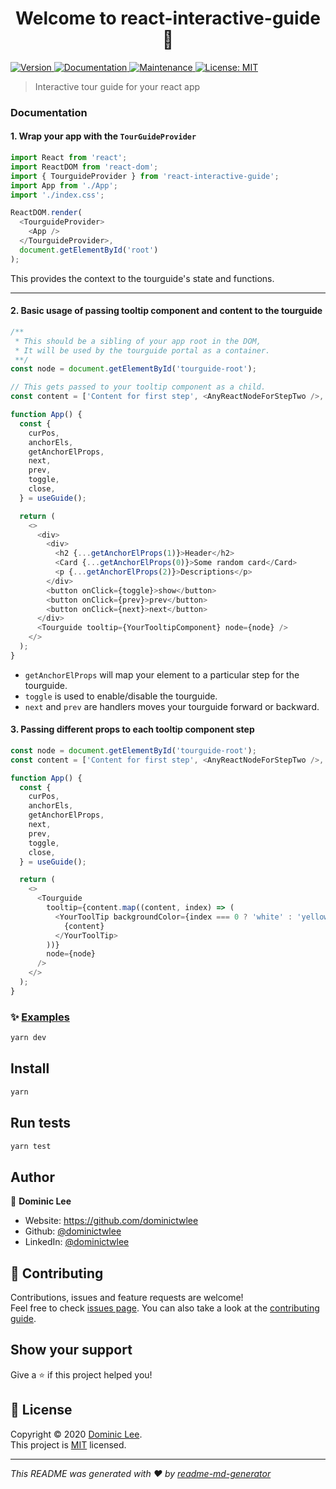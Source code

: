 <h1 align="center">Welcome to react-interactive-guide 👋</h1>
<p>
  <a href="https://www.npmjs.com/package/react-interactive-guide" target="_blank">
    <img alt="Version" src="https://img.shields.io/npm/v/react-interactive-guide.svg">
  </a>
  <a href="https://github.com/dominictwlee/react-interactive-guide#readme" target="_blank">
    <img alt="Documentation" src="https://img.shields.io/badge/documentation-yes-brightgreen.svg" />
  </a>
  <a href="https://github.com/dominictwlee/react-interactive-guide/graphs/commit-activity" target="_blank">
    <img alt="Maintenance" src="https://img.shields.io/badge/Maintained%3F-yes-green.svg" />
  </a>
  <a href="https://github.com/dominictwlee/react-interactive-guide/blob/master/LICENSE" target="_blank">
    <img alt="License: MIT" src="https://img.shields.io/github/license/dominictwlee/react-interactive-guide" />
  </a>
</p>

> Interactive tour guide for your react app

### Documentation

#### 1. Wrap your app with the `TourGuideProvider`

```javascript
import React from 'react';
import ReactDOM from 'react-dom';
import { TourguideProvider } from 'react-interactive-guide';
import App from './App';
import './index.css';

ReactDOM.render(
  <TourguideProvider>
    <App />
  </TourguideProvider>,
  document.getElementById('root')
);
```

This provides the context to the tourguide's state and functions.

---

#### 2. Basic usage of passing tooltip component and content to the tourguide

```javascript
/**
 * This should be a sibling of your app root in the DOM,
 * It will be used by the tourguide portal as a container.
 **/
const node = document.getElementById('tourguide-root');

// This gets passed to your tooltip component as a child.
const content = ['Content for first step', <AnyReactNodeForStepTwo />, 3];

function App() {
  const {
    curPos,
    anchorEls,
    getAnchorElProps,
    next,
    prev,
    toggle,
    close,
  } = useGuide();

  return (
    <>
      <div>
        <div>
          <h2 {...getAnchorElProps(1)}>Header</h2>
          <Card {...getAnchorElProps(0)}>Some random card</Card>
          <p {...getAnchorElProps(2)}>Descriptions</p>
        </div>
        <button onClick={toggle}>show</button>
        <button onClick={prev}>prev</button>
        <button onClick={next}>next</button>
      </div>
      <Tourguide tooltip={YourTooltipComponent} node={node} />
    </>
  );
}
```

- `getAnchorElProps` will map your element to a particular step for the tourguide.
- `toggle` is used to enable/disable the tourguide.
- `next` and `prev` are handlers moves your tourguide forward or backward.

#### 3. Passing different props to each tooltip component step

```javascript
const node = document.getElementById('tourguide-root');
const content = ['Content for first step', <AnyReactNodeForStepTwo />, 3];

function App() {
  const {
    curPos,
    anchorEls,
    getAnchorElProps,
    next,
    prev,
    toggle,
    close,
  } = useGuide();

  return (
    <>
      <Tourguide
        tooltip={content.map((content, index) => (
          <YourToolTip backgroundColor={index === 0 ? 'white' : 'yellow'}>
            {content}
          </YourToolTip>
        ))}
        node={node}
      />
    </>
  );
}
```

### ✨ [Examples](https://github.com/dominictwlee/react-interactive-guide/tree/master/examples)

```sh
yarn dev
```

## Install

```sh
yarn
```

## Run tests

```sh
yarn test
```

## Author

👤 **Dominic Lee**

- Website: https://github.com/dominictwlee
- Github: [@dominictwlee](https://github.com/dominictwlee)
- LinkedIn: [@dominictwlee](https://www.linkedin.com/in/dominictwlee/)

## 🤝 Contributing

Contributions, issues and feature requests are welcome!<br />Feel free to check [issues page](https://github.com/dominictwlee/react-interactive-guide/issues). You can also take a look at the [contributing guide](https://github.com/dominictwlee/react-interactive-guide/blob/master/CONTRIBUTING.md).

## Show your support

Give a ⭐️ if this project helped you!

## 📝 License

Copyright © 2020 [Dominic Lee](https://github.com/dominictwlee).<br />
This project is [MIT](https://github.com/dominictwlee/react-interactive-guide/blob/master/LICENSE) licensed.

---

_This README was generated with ❤️ by [readme-md-generator](https://github.com/kefranabg/readme-md-generator)_
